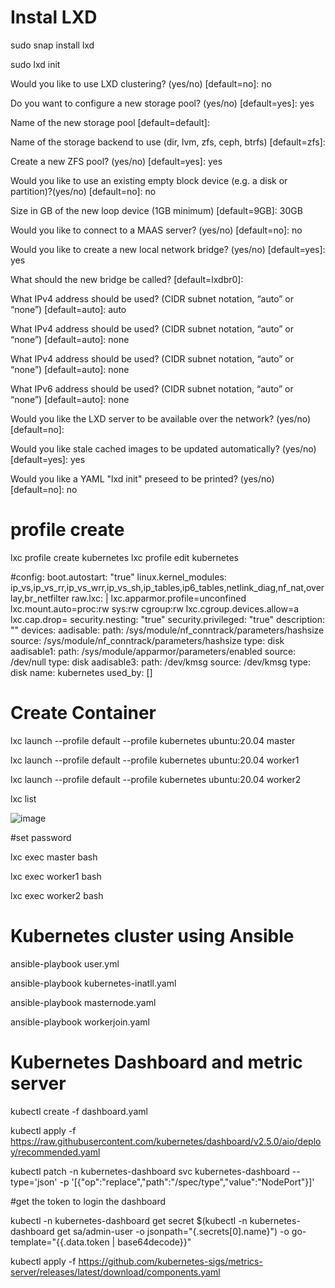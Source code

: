 # Instal LXD
 
sudo snap install lxd
 
 sudo lxd init
 
 Would you like to use LXD clustering? (yes/no) [default=no]: no
 
Do you want to configure a new storage pool? (yes/no) [default=yes]: yes

Name of the new storage pool [default=default]:

Name of the storage backend to use (dir, lvm, zfs, ceph, btrfs) [default=zfs]:

Create a new ZFS pool? (yes/no) [default=yes]: yes

Would you like to use an existing empty block device (e.g. a disk or partition)?(yes/no) [default=no]: no

Size in GB of the new loop device (1GB minimum) [default=9GB]: 30GB

Would you like to connect to a MAAS server? (yes/no) [default=no]: no

Would you like to create a new local network bridge? (yes/no) [default=yes]: yes

What should the new bridge be called? [default=lxdbr0]:

What IPv4 address should be used? (CIDR subnet notation, “auto” or “none”) [default=auto]: auto

What IPv4 address should be used? (CIDR subnet notation, “auto” or “none”) [default=auto]: none

What IPv4 address should be used? (CIDR subnet notation, “auto” or “none”) [default=auto]: none

What IPv6 address should be used? (CIDR subnet notation, “auto” or “none”) [default=auto]: none

Would you like the LXD server to be available over the network? (yes/no) [default=no]:

Would you like stale cached images to be updated automatically? (yes/no) [default=yes]: yes

Would you like a YAML "lxd init" preseed to be printed? (yes/no) [default=no]: no


# profile create

lxc profile create kubernetes
lxc profile edit kubernetes

#config:
  boot.autostart: "true"
  linux.kernel_modules: ip_vs,ip_vs_rr,ip_vs_wrr,ip_vs_sh,ip_tables,ip6_tables,netlink_diag,nf_nat,overlay,br_netfilter
  raw.lxc: |
    lxc.apparmor.profile=unconfined
    lxc.mount.auto=proc:rw sys:rw cgroup:rw
    lxc.cgroup.devices.allow=a
    lxc.cap.drop=
  security.nesting: "true"
  security.privileged: "true"
description: ""
devices:
  aadisable:
    path: /sys/module/nf_conntrack/parameters/hashsize
    source: /sys/module/nf_conntrack/parameters/hashsize
    type: disk
  aadisable1:
    path: /sys/module/apparmor/parameters/enabled
    source: /dev/null
    type: disk
  aadisable3:
    path: /dev/kmsg
    source: /dev/kmsg
    type: disk
name: kubernetes
used_by: []

# Create Container

lxc launch --profile default --profile kubernetes ubuntu:20.04 master

lxc launch --profile default --profile kubernetes ubuntu:20.04 worker1

lxc launch --profile default --profile kubernetes ubuntu:20.04 worker2

lxc list


![image](https://user-images.githubusercontent.com/71640997/192134252-08a6d79c-0340-4d33-80b8-de5200d36f72.png)


#set password

lxc exec master bash

lxc exec worker1 bash

lxc exec worker2 bash

# Kubernetes cluster using Ansible

ansible-playbook user.yml

ansible-playbook kubernetes-inatll.yaml

ansible-playbook masternode.yaml

ansible-playbook workerjoin.yaml

# Kubernetes Dashboard and metric server

kubectl create -f dashboard.yaml

kubectl apply -f https://raw.githubusercontent.com/kubernetes/dashboard/v2.5.0/aio/deploy/recommended.yaml

kubectl patch -n kubernetes-dashboard svc kubernetes-dashboard --type='json' -p '[{"op":"replace","path":"/spec/type","value":"NodePort"}]'

#get the token to login the dashboard

kubectl -n kubernetes-dashboard get secret $(kubectl -n kubernetes-dashboard get sa/admin-user -o jsonpath="{.secrets[0].name}") -o go-template="{{.data.token | base64decode}}"


kubectl apply -f https://github.com/kubernetes-sigs/metrics-server/releases/latest/download/components.yaml


 
